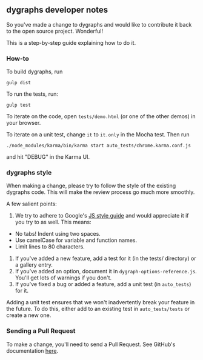 ## dygraphs developer notes

So you've made a change to dygraphs and would like to contribute it back to the open source project. Wonderful!

This is a step-by-step guide explaining how to do it.

### How-to

To build dygraphs, run

    gulp dist

To run the tests, run:

    gulp test

To iterate on the code, open `tests/demo.html` (or one of the other demos) in your browser.

To iterate on a unit test, change `it` to `it.only` in the Mocha test. Then run

    ./node_modules/karma/bin/karma start auto_tests/chrome.karma.conf.js

and hit "DEBUG" in the Karma UI.

### dygraphs style

When making a change, please try to follow the style of the existing dygraphs code. This will make the review process go much more smoothly.

A few salient points:

1. We try to adhere to Google's [JS style guide][gstyle] and would appreciate it if you try to as well. This means:
  *   No tabs! Indent using two spaces.
  *   Use camelCase for variable and function names.
  *   Limit lines to 80 characters.
1.  If you've added a new feature, add a test for it (in the tests/ directory) or a gallery entry.
1.  If you've added an option, document it in `dygraph-options-reference.js`. You'll get lots of warnings if you don't.
1.  If you've fixed a bug or added a feature, add a unit test (in `auto_tests`) for it.

Adding a unit test ensures that we won't inadvertently break your feature in the future. To do this, either add to an existing test in `auto_tests/tests` or create a new one.

### Sending a Pull Request

To make a change, you'll need to send a Pull Request. See GitHub's documentation [here][pr].

[gstyle]: http://google-styleguide.googlecode.com/svn/trunk/javascriptguide.xml
[pr]: http://help.github.com/send-pull-requests/
